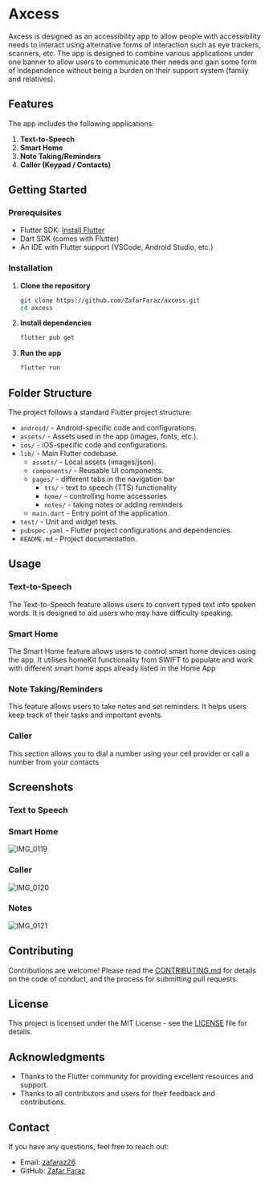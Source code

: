 # Axcess

Axcess is designed as an accessibility app to allow people with accessibility needs to interact using alternative forms of interaction such as eye trackers, scanners, etc. The app is designed to combine various applications under one banner to allow users to communicate their needs and gain some form of independence without being a burden on their support system (family and relatives).

## Features

The app includes the following applications:
1. **Text-to-Speech**
2. **Smart Home**
3. **Note Taking/Reminders**
4. **Caller (Keypad / Contacts)**

## Getting Started

### Prerequisites

- Flutter SDK: [Install Flutter](https://flutter.dev/docs/get-started/install)
- Dart SDK (comes with Flutter)
- An IDE with Flutter support (VSCode, Android Studio, etc.)

### Installation

1. **Clone the repository**
    ```sh
    git clone https://github.com/ZafarFaraz/axcess.git
    cd axcess
    ```

2. **Install dependencies**
    ```sh
    flutter pub get
    ```

3. **Run the app**
    ```sh
    flutter run
    ```

## Folder Structure

The project follows a standard Flutter project structure:

- `android/` - Android-specific code and configurations.
- `assets/` - Assets used in the app (images, fonts, etc.).
- `ios/` - iOS-specific code and configurations.
- `lib/` - Main Flutter codebase.
  - `assets/` - Local assets {images/json}.
  - `components/` - Reusable UI components.
  - `pages/` - different tabs in the navigation bar
    - `tts/` - text to speech (TTS) functionality
    - `home/` - controlling home accessories
    - `notes/` - taking notes or adding reminders
  - `main.dart` - Entry point of the application.
- `test/` - Unit and widget tests.
- `pubspec.yaml` - Flutter project configurations and dependencies.
- `README.md` - Project documentation.

## Usage

### Text-to-Speech

The Text-to-Speech feature allows users to convert typed text into spoken words. It is designed to aid users who may have difficulty speaking.

### Smart Home

The Smart Home feature allows users to control smart home devices using the app. It utilises homeKit functionality from SWIFT to populate and work with different smart home apps already listed in the Home App

### Note Taking/Reminders

This feature allows users to take notes and set reminders. It helps users keep track of their tasks and important events.

### Caller

This section allows you to dial a number using your cell provider or call a number from your contacts

## Screenshots

### Text to Speech

### Smart Home

![IMG_0119](https://github.com/ZafarFaraz/Axcess/assets/130891786/66659022-be99-4100-8dc3-da0acb6464e7)

### Caller

![IMG_0120](https://github.com/ZafarFaraz/Axcess/assets/130891786/2134ecbb-d287-4345-88eb-a65224467aab)

### Notes

![IMG_0121](https://github.com/ZafarFaraz/Axcess/assets/130891786/6a2871d1-2191-4e5b-b412-adca09c87f5b)


## Contributing

Contributions are welcome! Please read the [CONTRIBUTING.md](CONTRIBUTING.md) for details on the code of conduct, and the process for submitting pull requests.

## License

This project is licensed under the MIT License - see the [LICENSE](LICENSE) file for details.

## Acknowledgments

- Thanks to the Flutter community for providing excellent resources and support.
- Thanks to all contributors and users for their feedback and contributions.

## Contact

If you have any questions, feel free to reach out:

- Email: [zafaraz26](mailto:zafaraz26@gmail.com)
- GitHub: [Zafar Faraz](https://github.com/ZafarFaraz)

